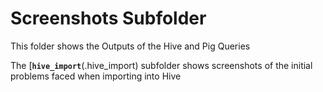 # Screenshots Subfolder

This folder shows the Outputs of the Hive and Pig Queries

The [**`hive_import`**(.hive_import) subfolder shows screenshots of the initial problems faced when importing into Hive
